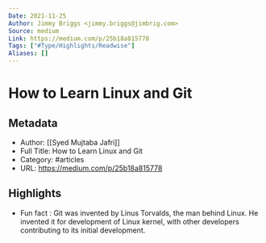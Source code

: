 ```yaml
---
Date: 2021-11-25
Author: Jimmy Briggs <jimmy.briggs@jimbrig.com>
Source: medium
Link: https://medium.com/p/25b18a815778
Tags: ["#Type/Highlights/Readwise"]
Aliases: []
---
```

# How to Learn Linux and Git

## Metadata
- Author: [[Syed Mujtaba Jafri]]
- Full Title: How to Learn Linux and Git
- Category: #articles
- URL: https://medium.com/p/25b18a815778

## Highlights
- Fun fact : Git was invented by Linus Torvalds, the man behind Linux. He invented it for development of Linux kernel, with other developers contributing to its initial development.
